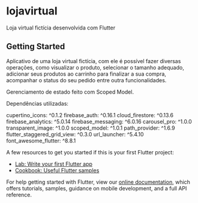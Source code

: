 # lojavirtual

Loja virtual fictícia desenvolvida com Flutter

## Getting Started

Aplicativo de uma loja virtual fictícia, com ele é possível fazer diversas operações, como visualizar o produto, selecionar o tamanho adequado, adicionar seus produtos ao carrinho para finalizar a sua compra, acompanhar o status do seu pedido entre outra funcionalidades.

Gerenciamento de estado feito com Scoped Model.

Dependências utilizadas:

  cupertino_icons: ^0.1.2
  firebase_auth: ^0.16.1
  cloud_firestore: ^0.13.6
  firebase_analytics: ^5.0.14
  firebase_messaging: ^6.0.16
  carousel_pro: ^1.0.0
  transparent_image: ^1.0.0
  scoped_model: ^1.0.1
  path_provider: ^1.6.9
  flutter_staggered_grid_view: ^0.3.0
  url_launcher: ^5.4.10
  font_awesome_flutter: ^8.8.1

A few resources to get you started if this is your first Flutter project:

- [Lab: Write your first Flutter app](https://flutter.dev/docs/get-started/codelab)
- [Cookbook: Useful Flutter samples](https://flutter.dev/docs/cookbook)

For help getting started with Flutter, view our
[online documentation](https://flutter.dev/docs), which offers tutorials,
samples, guidance on mobile development, and a full API reference.
